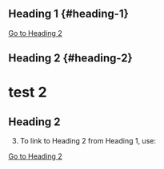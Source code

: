 
## Heading 1 {#heading-1}
[Go to Heading 2](#heading-2)





## Heading 2 {#heading-2}


# test 2

<h2 id="heading-2">Heading 2</h2>

3. To link to Heading 2 from Heading 1, use:

<a href="#heading-2">Go to Heading 2</a>

